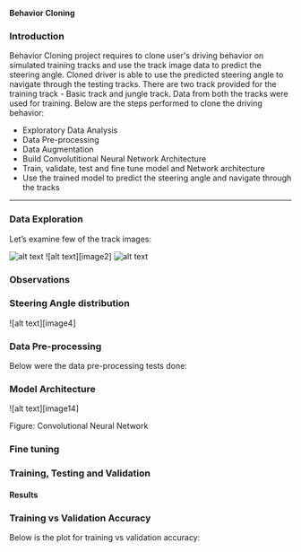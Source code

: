 **Behavior Cloning** 

### Introduction


Behavior Cloning project requires to clone user's driving behavior on simulated training tracks and use the track image data to predict the steering angle. Cloned driver is able to use the predicted steering angle to navigate through the testing tracks. There are two track provided for the training track - Basic track and jungle track. Data from both the tracks were used for training. Below are the steps performed to clone the driving behavior:

*	Exploratory Data Analysis
*	Data Pre-processing
*	Data Augmentation
*	Build Convolutitional Neural Network Architecture
*	Train, validate, test and fine tune model and Network architecture
*	Use the trained model to predict the steering angle and navigate through the tracks

[//]: # (Image References)

[image1]: 
[image2]: 
[image3]: 
[image4]: 
[image5]:
[image6]:
[image7]: 
[image8]:
[image9]: 
[image10]:
[image11]:
[image12]:
[image13]:
[image14]:
[image15]:
[image16]:
[image17]:
[image18]:
[image19]:
[image20]:
[image21]:
[image22]:
[image23]:
[image24]:

---
### Data Exploration

Let’s examine few of the track images: 

![alt text][image1] 
![alt text][image2] 
![alt text][image3]

### Observations

### Steering Angle distribution

![alt text][image4]


### Data Pre-processing

Below were the data pre-processing tests done:

### Model Architecture


![alt text][image14] 

Figure: Convolutional Neural Network

### Fine tuning

### Training, Testing and Validation

#### Results

### Training vs Validation Accuracy

Below is the plot for training vs validation accuracy:
